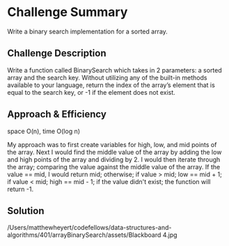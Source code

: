 # Challenge Summary
Write a binary search implementation for a sorted array.

## Challenge Description
Write a function called BinarySearch which takes in 2 parameters: a sorted array and the search key. Without utilizing any of the built-in methods available to your language, return the index of the array’s element that is equal to the search key, or -1 if the element does not exist.
## Approach & Efficiency
space O(n), time O(log n)

My approach was to first create variables for high, low, and mid points of the array. 
Next I would find the middle value of the array by adding the low and high points of the array and dividing by 2.
I would then iterate through the array; comparing the value against the middle value of the array. If the value == mid, I would return mid; otherwise; 
  if value > mid; low == mid + 1;
  if value < mid; high == mid - 1;
  if the value didn't exist; the function will return -1.

## Solution
/Users/matthewheyert/codefellows/data-structures-and-algorithms/401/arrayBinarySearch/assets/Blackboard 4.jpg